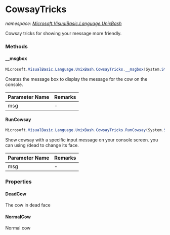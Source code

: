 ﻿# CowsayTricks
_namespace: [Microsoft.VisualBasic.Language.UnixBash](./index.md)_

Cowsay tricks for showing your message more friendly.



### Methods

#### __msgbox
```csharp
Microsoft.VisualBasic.Language.UnixBash.CowsayTricks.__msgbox(System.String)
```
Creates the message box to display the message for the cow on the console.

|Parameter Name|Remarks|
|--------------|-------|
|msg|-|


#### RunCowsay
```csharp
Microsoft.VisualBasic.Language.UnixBash.CowsayTricks.RunCowsay(System.String,System.Boolean)
```
Show cowsay with a specific input message on your console screen. you can using /dead to change its face.

|Parameter Name|Remarks|
|--------------|-------|
|msg|-|



### Properties

#### DeadCow
The cow in dead face
#### NormalCow
Normal cow
